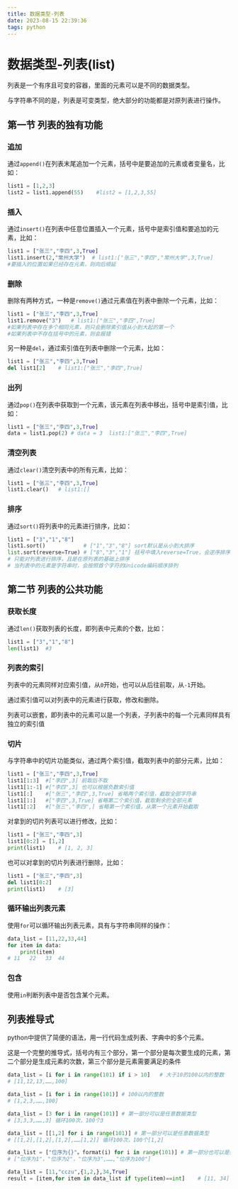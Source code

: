 ```yaml
---
title: 数据类型-列表
date: 2023-08-15 22:39:36
tags: python
---
```




# 数据类型-列表(list)

列表是一个有序且可变的容器，里面的元素可以是不同的数据类型。

与字符串不同的是，列表是可变类型，绝大部分的功能都是对原列表进行操作。

## 第一节 列表的独有功能

### 追加

通过`append()`在列表末尾追加一个元素，括号中是要追加的元素或者变量名，比如：

```python
list1 = [1,2,3]
list2 = list1.append(55)	#list2 = [1,2,3,55]
```

### 插入

通过`insert()`在列表中任意位置插入一个元素，括号中是索引值和要追加的元素，比如：

```python
list1 = ["张三","李四",3,True]
list1.insert(2,"常州大学")	# list1:["张三","李四","常州大学",3,True]
#要插入的位置如果已经存在元素，则向后顺延
```

### 删除

删除有两种方式，一种是`remove()`通过元素值在列表中删除一个元素，比如：

```python
list1 = ["张三","李四",3,True]
list1.remove("3")	# list1:["张三","李四",True]
#如果列表中存在多个相同元素，则只会删除索引值从小到大起的第一个
#如果列表中不存在括号中的元素，则会报错
```

另一种是`del`，通过索引值在列表中删除一个元素，比如：

```python
list1 = ["张三","李四",3,True]
del list1[2]	# list1:["张三","李四",True]
```

### 出列

通过`pop()`在列表中获取到一个元素，该元素在列表中移出，括号中是索引值，比如：

```python
list1 = ["张三","李四",3,True]
data = list1.pop(2)	# data = 3	list1:["张三","李四",True]
```

### 清空列表

通过`clear()`清空列表中的所有元素，比如：

```python
list1 = ["张三","李四",3,True]
list1.clear()	# list1:[]
```

### 排序

通过`sort()`将列表中的元素进行排序，比如：

```python
list1 = ["3","1","8"]
list1.sort()			# ["1","3","8"] sort默认是从小到大排序
list.sort(reverse=True)	# ["8","3","1"] 括号中填入reverse=True，会逆序排序
# 只能对列表进行排序，且是在原列表的基础上排序
# 当列表中的元素是字符串时，会按照首个字符的Unicode编码顺序排列
```

## 第二节 列表的公共功能

### 获取长度

通过`len()`获取列表的长度，即列表中元素的个数，比如：

```python
list1 = ["3","1","8"]
len(list1)	#3
```

### 列表的索引

列表中的元素同样对应索引值，从`0`开始，也可以从后往前取，从`-1`开始。

通过索引值可以对列表中的元素进行获取，修改和删除。

列表可以嵌套，即列表中的元素可以是一个列表，子列表中的每一个元素同样具有独立的索引值

### 切片

与字符串中的切片功能类似，通过两个索引值，截取列表中的部分元素，比如：

```python
list1 = ["张三","李四",3,True]
list1[1:3]	#["李四",3] 前取后不取
list1[1:-1] #["李四",3] 也可以根据负数索引值
list1[:]	#["张三","李四",3,True] 省略两个索引值，截取全部字符串
list1[1:]	#["李四",3,True] 省略第二个索引值，截取剩余的全部元素
list1[:2]	#["张三","李四",] 省略第一个索引值，从第一个元素开始截取
```

对拿到的切片列表可以进行修改，比如：

```python
list1 = ["张三","李四",3]
list1[0:2] = [1,2]
print(list1)	# [1, 2, 3]
```

也可以对拿到的切片列表进行删除，比如：

```python
list1 = ["张三","李四",3]
del list1[0:2]
print(list1)	# [3]
```

### 循环输出列表元素

使用`for`可以循环输出列表元素，具有与字符串同样的操作：

```python
data_list = [11,22,33,44]
for item in data:
    print(item)
# 11   22	33	44
```

### 包含

使用`in`判断列表中是否包含某个元素。

## 列表推导式

python中提供了简便的语法，用一行代码生成列表、字典中的多个元素。

这是一个完整的推导式，括号内有三个部分，第一个部分是每次要生成的元素，第二个部分是生成元素的次数，第三个部分是元素需要满足的条件

```python
data_list = [i for i in range(101) if i > 10]	# 大于10的100以内的整数
# [11,12,13,……,100]
```

```python
data_list = [i for i in range(101)]	# 100以内的整数
# [1,2,3,……,100]
```

```python
data_list = [3 for i in range(101)]	# 第一部分可以是任意数据类型
# [3,3,3,……,3] 循环100次，100个3
```

```python
data_list = [[1,2] for i in range(101)]	# 第一部分可以是任意数据类型
# [[1,2],[1,2],[1,2],……[1,2]] 循环100次，100个[1,2]
```

```python
data_list = ["位序为{}"。format(i) for i in range(101)]	# 第一部分也可以是表达式
# ["位序为1"，"位序为2"，"位序为3",……,"位序为100"]
```

```python
data_list = [11,"cczu",{1,2,},34,True]
result = [item,for item in data_list if type(item)==int]	# [11, 34]
```



